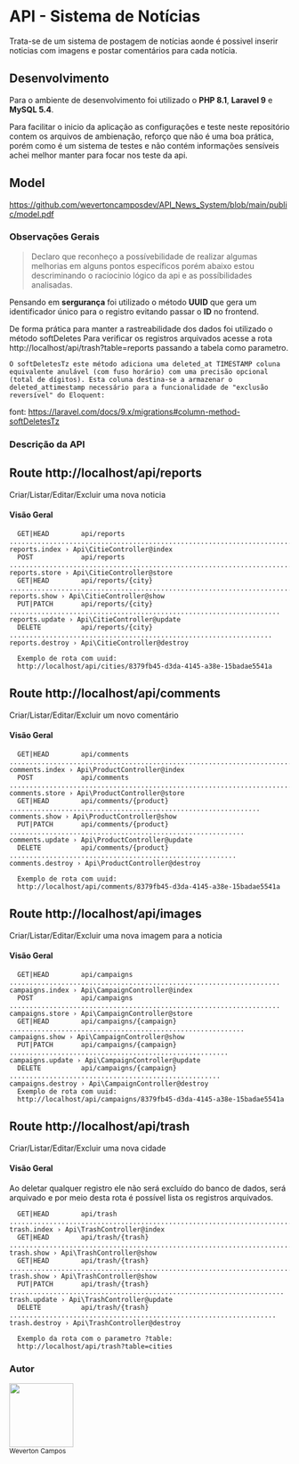 # API - Sistema de Notícias

Trata-se de um sistema de postagem de notícias aonde é possivel inserir noticias com imagens e postar comentários para cada notícia.

## Desenvolvimento
Para o ambiente de desenvolvimento foi utilizado o **PHP 8.1**, **Laravel 9** e **MySQL 5.4**.

Para facilitar o inicio da aplicação as configurações e teste neste repositório contem os arquivos de ambienação, reforço que não é uma boa prática, porém como é um sistema de testes e não contém informações sensíveis achei melhor manter para focar nos teste da api.

## Model
https://github.com/wevertoncamposdev/API_News_System/blob/main/public/model.pdf


### Observações Gerais

>Declaro que reconheço a possívebilidade de realizar algumas melhorias em alguns pontos específicos porém abaixo estou descriminando o racíocinio lógico da api e as possíbilidades analisadas.

Pensando em **sergurança** foi utilizado o método **UUID** que gera um identificador único para o registro evitando passar o **ID** no frontend.


De forma prática para manter a rastreabilidade dos dados foi utilizado o método softDeletes
Para verificar os registros arquivados acesse a rota http://localhost/api/trash?table=reports passando a tabela como parametro.

```
O softDeletesTz este método adiciona uma deleted_at TIMESTAMP coluna equivalente anulável (com fuso horário) com uma precisão opcional (total de dígitos). Esta coluna destina-se a armazenar o deleted_attimestamp necessário para a funcionalidade de "exclusão reversível" do Eloquent:
```
font: https://laravel.com/docs/9.x/migrations#column-method-softDeletesTz


### Descrição da API




## Route http://localhost/api/reports

Criar/Listar/Editar/Excluir uma nova noticia

#### Visão Geral


```
  GET|HEAD        api/reports ............................................................................. reports.index › Api\CitieController@index  
  POST            api/reports ............................................................................. reports.store › Api\CitieController@store  
  GET|HEAD        api/reports/{city} ........................................................................ reports.show › Api\CitieController@show  
  PUT|PATCH       api/reports/{city} .................................................................... reports.update › Api\CitieController@update
  DELETE          api/reports/{city} .................................................................. reports.destroy › Api\CitieController@destroy 

  Exemplo de rota com uuid:
  http://localhost/api/cities/8379fb45-d3da-4145-a38e-15badae5541a

```

## Route http://localhost/api/comments

Criar/Listar/Editar/Excluir um novo comentário
#### Visão Geral



```
  GET|HEAD        api/comments ....................................................................... comments.index › Api\ProductController@index  
  POST            api/comments ....................................................................... comments.store › Api\ProductController@store  
  GET|HEAD        api/comments/{product} ............................................................... comments.show › Api\ProductController@show  
  PUT|PATCH       api/comments/{product} ........................................................... comments.update › Api\ProductController@update  
  DELETE          api/comments/{product} ......................................................... comments.destroy › Api\ProductController@destroy  

  Exemplo de rota com uuid:
  http://localhost/api/comments/8379fb45-d3da-4145-a38e-15badae5541a

```

## Route http://localhost/api/images

Criar/Listar/Editar/Excluir uma nova imagem para a noticia

#### Visão Geral


```
  GET|HEAD        api/campaigns .................................................................... campaigns.index › Api\CampaignController@index  
  POST            api/campaigns .................................................................... campaigns.store › Api\CampaignController@store  
  GET|HEAD        api/campaigns/{campaign} ........................................................... campaigns.show › Api\CampaignController@show  
  PUT|PATCH       api/campaigns/{campaign} ....................................................... campaigns.update › Api\CampaignController@update  
  DELETE          api/campaigns/{campaign} ..................................................... campaigns.destroy › Api\CampaignController@destroy  
  Exemplo de rota com uuid:
  http://localhost/api/campaigns/8379fb45-d3da-4145-a38e-15badae5541a

```


## Route http://localhost/api/trash

Criar/Listar/Editar/Excluir uma nova cidade
#### Visão Geral
Ao deletar qualquer registro ele não será excluído do banco de dados, será arquivado e por meio desta rota é possível lista os registros arquivados.

```
  GET|HEAD        api/trash ............................................................................... trash.index › Api\TrashController@index  
  GET|HEAD        api/trash/{trash} ......................................................................... trash.show › Api\TrashController@show
  GET|HEAD        api/trash/{trash} ......................................................................... trash.show › Api\TrashController@show  
  PUT|PATCH       api/trash/{trash} ..................................................................... trash.update › Api\TrashController@update  
  DELETE          api/trash/{trash} ................................................................... trash.destroy › Api\TrashController@destroy 

  Exemplo da rota com o parametro ?table:
  http://localhost/api/trash?table=cities

```


### Autor <br>
<img src="https://github.com/wevertoncamposdev.png" width=115><br><sub>Weverton Campos</sub>

